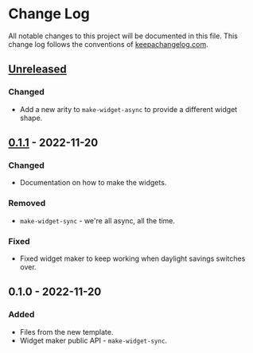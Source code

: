 # Change Log
All notable changes to this project will be documented in this file. This change log follows the conventions of [keepachangelog.com](http://keepachangelog.com/).

## [Unreleased]
### Changed
- Add a new arity to `make-widget-async` to provide a different widget shape.

## [0.1.1] - 2022-11-20
### Changed
- Documentation on how to make the widgets.

### Removed
- `make-widget-sync` - we're all async, all the time.

### Fixed
- Fixed widget maker to keep working when daylight savings switches over.

## 0.1.0 - 2022-11-20
### Added
- Files from the new template.
- Widget maker public API - `make-widget-sync`.

[Unreleased]: https://sourcehost.site/your-name/day-seventeen/compare/0.1.1...HEAD
[0.1.1]: https://sourcehost.site/your-name/day-seventeen/compare/0.1.0...0.1.1
